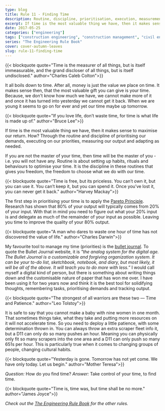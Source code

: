 ```yaml
---
type: blog
title: Rule 11 - Finding Time
description: Routine, discipline, prioritisation, execution, measurement and adaption.
excerpt: If time is the most valuable thing we have, then it makes sense to maximise our return. How? Through the routine and discipline of prioritising our demands, executing on our priorities, measuring our output and adapting as needed.
date: 2017-05-25
categories: ["engineering"]
tags: ["construction engineering", "construction management", "civil engineering", "finding time", "time"]
series: "The Engineering Rule Book"
cover: cover-autumn-leaves
slug: rule-11-finding-time
---
```


{{< blockquote quote="Time is the measurer of all things, but is itself immeasurable, and the grand discloser of all things, but is itself undisclosed." author="Charles Caleb Colton">}}

It all boils down to time. After all, money is just the value we place on time. It makes sense then, that the most valuable gift you can give is your time. Because, we don't know how much we have, we cannot make more of it and once it has turned into yesterday we cannot get it back. When we are young it seems to go on for ever and yet our time maybe up tomorrow.

{{< blockquote quote="If you love life, don’t waste time, for time is what life is made up of." author="Bruce Lee">}}

If time is the most valuable thing we have, then it makes sense to maximise our return. How? Through the routine and discipline of prioritising our demands, executing on our priorities, measuring our output and adapting as needed.

If you are not the master of your time, then time will be the master of you - i.e. you will not have any. Routine is about setting up habits, rituals and behaviours to optimise your time. It is the discipline in these routines that gives you freedom, the freedom to choose what we do with our time.

{{< blockquote quote="Time is free, but its priceless. You can’t own it, but you can use it. You can’t keep it, but you can spend it. Once you’ve lost it, you can never get it back." author="Harvey Mackay">}}

The first step in prioritising your time is to apply the [Pareto Principle](https://en.wikipedia.org/wiki/Pareto_principle). Research has shown that
80% of your output will typically comes from 20% of your input. With that in mind you need to figure out what your 20% input is and delegate as much of the remainder of your input as possible. Leaving you time to improve the quality of your 80% output.

{{< blockquote quote="A man who dares to waste one hour of time has not discovered the value of life." author="Charles Darwin">}}

My favourite tool to manage my time (priorities) is the [bullet journal](http://bulletjournal.com/). To quote the Bullet Journal website, it is _"the analog system for the digital age. The Bullet Journal is a customizable and forgiving organization system. It can be your to-do list, sketchbook, notebook, and diary, but most likely, it will be all of the above. It will teach you to do more with less.”_ I would call myself a digital kind of person, but there is something about writing things down and the customisable nature of paper that has won me over. I have been using it for two years now and think it is the best tool for solidifying thoughts, remembering tasks, prioritising demands and tracking output. 

{{< blockquote quote="The strongest of all warriors are these two — Time and Patience." author="Leo Tolstoy">}}

It is safe to say that you cannot make a baby with nine women in one month. That sometimes things take, what they take and putting more resources on it will not accelerate time. So you need to deploy a little patience, with some determination thrown in. You can always throw an extra scraper fleet info it, but a D11 can only do so many pushes an hour. Meaning you can physically only fit so many scrapers into the one area and a D11 can only push so many 651s per hour. This is particularly true when it comes to changing groups of people, changing cultural habits.

{{< blockquote quote="Yesterday is gone. Tomorrow has not yet come. We have only today. Let us begin." author="Mother Teresa">}}

_Question:_ How do you find time?
_Answer:_ Take control of your time, to find time.

[^pareto]: [The Pareto Principle]

{{< blockquote quote="Time is, time was, but time shall be no more." author="James Joyce">}}

_Check out the [The Engineering Rule Book](/series/the-engineering-rule-book) for the other rules._
